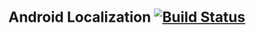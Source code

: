 # Android Localization [![Build Status](https://travis-ci.org/jayrave/android_localization.svg?branch=develop)](https://travis-ci.org/jayrave/android_localization)